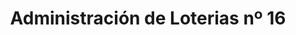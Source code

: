 ---
title: "Administración de Loterias nº 16"
url: /cordoba/administracion-de-loterias-no-16/
shop: lotería
---